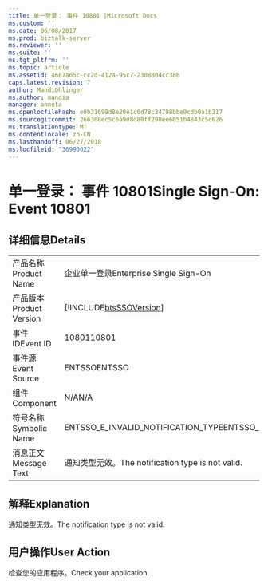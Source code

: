 ```yaml
---
title: 单一登录： 事件 10801 |Microsoft Docs
ms.custom: ''
ms.date: 06/08/2017
ms.prod: biztalk-server
ms.reviewer: ''
ms.suite: ''
ms.tgt_pltfrm: ''
ms.topic: article
ms.assetid: 4687a65c-cc2d-412a-95c7-2308804cc386
caps.latest.revision: 7
author: MandiOhlinger
ms.author: mandia
manager: anneta
ms.openlocfilehash: e0b31699d8e20e1c0d78c34798bbe9cdb0a1b317
ms.sourcegitcommit: 266308ec5c6a9d8d80ff298ee6051b4843c5d626
ms.translationtype: MT
ms.contentlocale: zh-CN
ms.lasthandoff: 06/27/2018
ms.locfileid: "36990022"
---
```

# <a name="single-sign-on-event-10801"></a><span data-ttu-id="50272-102">单一登录： 事件 10801</span><span class="sxs-lookup"><span data-stu-id="50272-102">Single Sign-On: Event 10801</span></span>
## <a name="details"></a><span data-ttu-id="50272-103">详细信息</span><span class="sxs-lookup"><span data-stu-id="50272-103">Details</span></span>  
  
|                 |                                                            |
|-----------------|------------------------------------------------------------|
|  <span data-ttu-id="50272-104">产品名称</span><span class="sxs-lookup"><span data-stu-id="50272-104">Product Name</span></span>   |                 <span data-ttu-id="50272-105">企业单一登录</span><span class="sxs-lookup"><span data-stu-id="50272-105">Enterprise Single Sign-On</span></span>                  |
| <span data-ttu-id="50272-106">产品版本</span><span class="sxs-lookup"><span data-stu-id="50272-106">Product Version</span></span> | [!INCLUDE[btsSSOVersion](../includes/btsssoversion-md.md)] |
|    <span data-ttu-id="50272-107">事件 ID</span><span class="sxs-lookup"><span data-stu-id="50272-107">Event ID</span></span>     |                           <span data-ttu-id="50272-108">10801</span><span class="sxs-lookup"><span data-stu-id="50272-108">10801</span></span>                            |
|  <span data-ttu-id="50272-109">事件源</span><span class="sxs-lookup"><span data-stu-id="50272-109">Event Source</span></span>   |                           <span data-ttu-id="50272-110">ENTSSO</span><span class="sxs-lookup"><span data-stu-id="50272-110">ENTSSO</span></span>                           |
|    <span data-ttu-id="50272-111">组件</span><span class="sxs-lookup"><span data-stu-id="50272-111">Component</span></span>    |                            <span data-ttu-id="50272-112">N/A</span><span class="sxs-lookup"><span data-stu-id="50272-112">N/A</span></span>                             |
|  <span data-ttu-id="50272-113">符号名称</span><span class="sxs-lookup"><span data-stu-id="50272-113">Symbolic Name</span></span>  |             <span data-ttu-id="50272-114">ENTSSO_E_INVALID_NOTIFICATION_TYPE</span><span class="sxs-lookup"><span data-stu-id="50272-114">ENTSSO_E_INVALID_NOTIFICATION_TYPE</span></span>             |
|  <span data-ttu-id="50272-115">消息正文</span><span class="sxs-lookup"><span data-stu-id="50272-115">Message Text</span></span>   |            <span data-ttu-id="50272-116">通知类型无效。</span><span class="sxs-lookup"><span data-stu-id="50272-116">The notification type is not valid.</span></span>             |
  
## <a name="explanation"></a><span data-ttu-id="50272-117">解释</span><span class="sxs-lookup"><span data-stu-id="50272-117">Explanation</span></span>  
 <span data-ttu-id="50272-118">通知类型无效。</span><span class="sxs-lookup"><span data-stu-id="50272-118">The notification type is not valid.</span></span>  
  
## <a name="user-action"></a><span data-ttu-id="50272-119">用户操作</span><span class="sxs-lookup"><span data-stu-id="50272-119">User Action</span></span>  
 <span data-ttu-id="50272-120">检查您的应用程序。</span><span class="sxs-lookup"><span data-stu-id="50272-120">Check your application.</span></span>